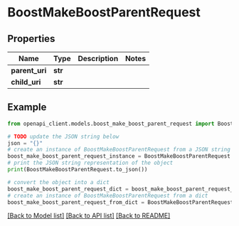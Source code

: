# BoostMakeBoostParentRequest


## Properties

Name | Type | Description | Notes
------------ | ------------- | ------------- | -------------
**parent_uri** | **str** |  | 
**child_uri** | **str** |  | 

## Example

```python
from openapi_client.models.boost_make_boost_parent_request import BoostMakeBoostParentRequest

# TODO update the JSON string below
json = "{}"
# create an instance of BoostMakeBoostParentRequest from a JSON string
boost_make_boost_parent_request_instance = BoostMakeBoostParentRequest.from_json(json)
# print the JSON string representation of the object
print(BoostMakeBoostParentRequest.to_json())

# convert the object into a dict
boost_make_boost_parent_request_dict = boost_make_boost_parent_request_instance.to_dict()
# create an instance of BoostMakeBoostParentRequest from a dict
boost_make_boost_parent_request_from_dict = BoostMakeBoostParentRequest.from_dict(boost_make_boost_parent_request_dict)
```
[[Back to Model list]](../README.md#documentation-for-models) [[Back to API list]](../README.md#documentation-for-api-endpoints) [[Back to README]](../README.md)


